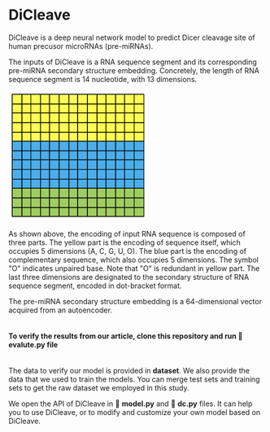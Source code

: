 # DiCleave

DiCleave is a deep neural network model to predict Dicer cleavage site of human precusor microRNAs (pre-miRNAs).


The inputs of DiCleave is a RNA sequence segment and its corresponding pre-miRNA secondary structure embedding. Concretely, the length of RNA sequence segment is 14 nucleotide, with 13 dimensions.


<img src="/img/input.png" alt="input" height="256">

As shown above, the encoding of input RNA sequence is composed of three parts. The yellow part is the encoding of sequence itself, which occupies 5 dimensions (A, C, G, U, O). The blue part is the encoding of complementary sequence, which also occupies 5 dimensions. The symbol "O" indicates unpaired base. Note that "O" is redundant in yellow part. The last three dimensions are designated to the secondary structure of RNA sequence segment, encoded in dot-bracket format.


The pre-miRNA secondary structure embedding is a 64-dimensional vector acquired from an autoencoder.
<br>
<br>
<br>
**To verify the results from our article, clone this repository and run :page_facing_up: evalute.py file**
<br>
<br>
<br>
The data to verify our model is provided in **dataset**. We also provide the data that we used to train the models. You can merge test sets and training sets to get the raw dataset we employed in this study.


We open the API of DiCleave in :page_facing_up: **model.py** and :page_facing_up: **dc.py** files. It can help you to use DiCleave, or to modify and customize your own model based on DiCleave.
